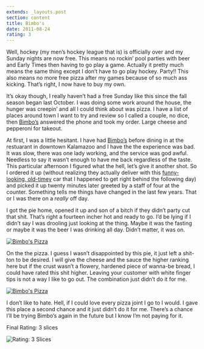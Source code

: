 ```yaml
---
extends: _layouts.post
section: content
title: Bimbo's
date: 2011-08-24
rating: 3
---
```


Well, hockey (my men’s hockey league that is) is officially over and my Sunday nights are now free. This means no rockin’ pool parties with beer and Early Times then having to go play a game. Actually it pretty much means the same thing except I don’t have to go play hockey. Party!! This also means no more free pizza after my games because of so much ass kicking. That’s right, I now have to buy my own.

It’s okay though, I really haven’t had a free Sunday like this since the fall season began last October. I was doing some work around the house, the hunger was creepin’ and all I could think about was pizza. I have a list of places around town I want to try and review so I called a couple, no dice, then [Bimbo’s](http://www.bimbospizza.com/) answered the phone and took my order. Large cheese and pepperoni for takeout.

At first, I was a little hesitant. I have had [Bimbo’s](http://www.bimbospizza.com/) before dining in at the restuarant in downtown Kalamazoo and I have the the experience was bad. It was slow, there was one lady working, and the service was god awful. Needless to say it wasn’t enough to have me back regardless of the taste. This particular afternoon I figured what the hell, let’s give it another shot. So I ordered it up (without realizing they actually deliver with this [funny-looking, old-timey](https://s-hphotos-iad1.fbcdn.net/hphotos-ash4/313128_10150325742357485_170824182484_8110795_2125130390_n.jpg) car that I happened to get right behind the following day) and picked it up twenty minutes later greeted by a staff of four at the counter. Something tells me things have changed in the last few years. That or I was there on a _really_ off day.

I got the pie home, opened it up and son of a bitch if they didn’t party cut that shit. That’s right a fourteen incher hot and ready to go. I’d be lying if I didn’t say I was drooling just looking at the thing. Maybe it was the fasting or maybe it was the beer I was drinking all day. Didn’t matter, it was on.

[![Bimbo's Pizza](http://farm7.static.flickr.com/6183/6122150162_1eb1b1d428.jpg)](http://www.flickr.com/photos/joefearnley/6122150162/ "Bimbo's Pizza by joefearnley, on Flickr")

On the the pizza. I guess I wasn’t disappointed by this pie, it just left a shit-ton to be desired. I will give the cheese and the sauce the higher ranking here but if the crust wasn’t a flowery, hardened piece of wanna-be bread, I could have rated this shit higher. Leaving your customer with white finger tips is not a way I like to go out. The combination just didn’t do it for me.

[![Bimbo's Pizza](http://farm7.static.flickr.com/6208/6121609357_6bbc582185.jpg)](http://www.flickr.com/photos/joefearnley/6121609357/ "Bimbo's Pizza by joefearnley, on Flickr")

I don’t like to hate. Hell, if I could love every pizza joint I go to I would. I gave this place a second chance and it just didn’t do it for me. There’s a chance I’ll be trying Bimbo’s again in the future but I know I’m not paying for it.

Final Rating: 3 slices

![Rating: 3 Slices](/assets/img/pizza3_sm.jpg)